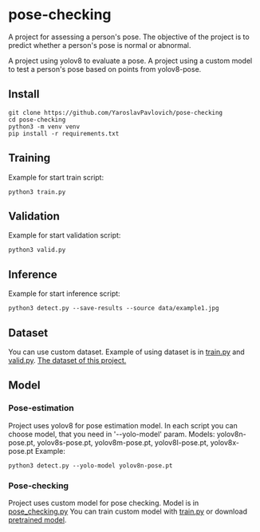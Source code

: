 # pose-checking
A project for assessing a person's pose. The objective of the project is to predict whether a person's pose is normal or abnormal.

A project using yolov8 to evaluate a pose. A project using a custom model to test a person's pose based on points from yolov8-pose.

## Install
```
git clone https://github.com/YaroslavPavlovich/pose-checking
cd pose-checking
python3 -m venv venv
pip install -r requirements.txt
```

## Training
Example for start train script:
```
python3 train.py
```

## Validation
Example for start validation script:
```
python3 valid.py
```

## Inference
Example for start inference script:
```
python3 detect.py --save-results --source data/example1.jpg
```

## Dataset
You can use custom dataset. Example of using dataset is in [train.py](train.py) and [valid.py](valid.py). [The dataset of this project.](https://drive.google.com/file/d/1f60Jb8GIF4keTod3Z3yoBVc6xHrbbJ1G/view?usp=sharing)

## Model
### Pose-estimation
Project uses yolov8 for pose estimation model. In each script you can choose model, that you need in '--yolo-model' param.
Models: yolov8n-pose.pt, yolov8s-pose.pt, yolov8m-pose.pt, yolov8l-pose.pt, yolov8x-pose.pt
Example:
```
python3 detect.py --yolo-model yolov8n-pose.pt
```

### Pose-checking
Project uses custom model for pose checking. Model is in [pose_checking.py](models%2Fpose_checking.py)
You can train custom model with [train.py](train.py) or download [pretrained model](https://drive.google.com/file/d/1unmGjSGOaRRoUHrlew7DNSqwUTfxXnnO/view?usp=sharing).